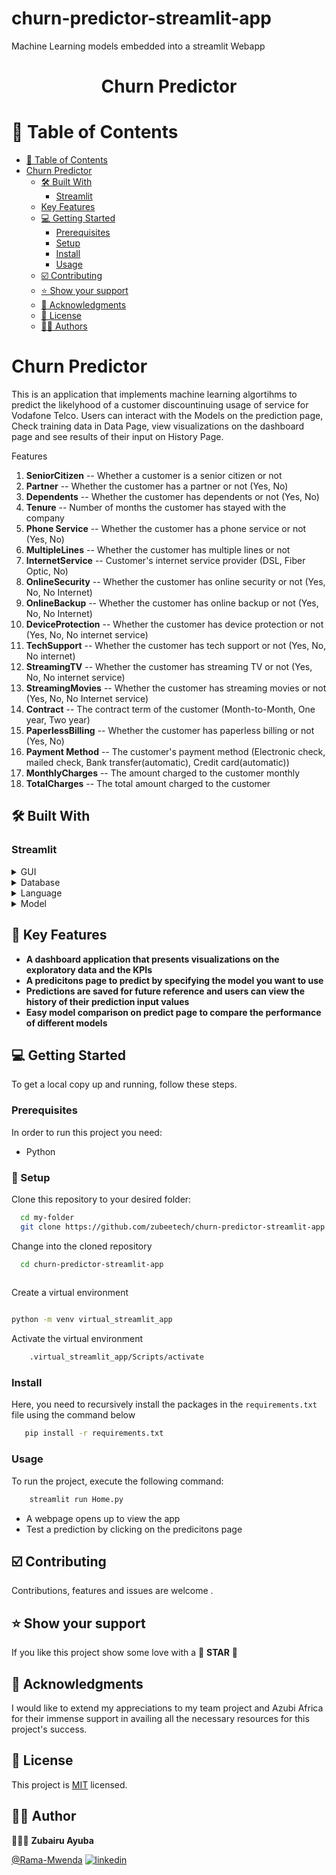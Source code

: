 # churn-predictor-streamlit-app
Machine Learning models embedded into a streamlit Webapp

<a name="readme-top"></a>

<div align="center">
  <h1><b>Churn Predictor</b></h1>
</div>

<!-- TABLE OF CONTENTS -->

# 🔖 Table of Contents

- [📑 Table of Contents](#-table-of-contents)
- [Churn Predictor ](#churn-cipher-)
  - [🛠 Built With ](#-built-with-)
    - [Streamlit ](#streamlit-)
  - [Key Features ](#key-features-)
  - [💻 Getting Started ](#-getting-started-)
    - [Prerequisites](#prerequisites)
    - [Setup](#setup)
    - [Install](#install)
    - [Usage](#usage)
  - [☑️ Contributing ](#-contributing-)
  - [⭐️ Show your support ](#️-show-your-support-)
  - [🤝 Acknowledgments ](#-acknowledgments-)
  - [📝 License ](#-license-)
  - [🦹‍♀️ Authors ](#-authors-)

# Churn Predictor
 This is an application that implements machine learning algortihms to predict the likelyhood of a customer discountinuing usage of service for Vodafone Telco. 
 Users can interact with the Models on the prediction page, Check training data in Data Page, view visualizations on the dashboard page and see results of their input on History Page.

Features 
1. **SeniorCitizen** -- Whether a customer is a senior citizen or not
2. **Partner** -- Whether the customer has a partner or not (Yes, No)
3. **Dependents** -- Whether the customer has dependents or not (Yes, No)
4. **Tenure** -- Number of months the customer has stayed with the company
5. **Phone Service** -- Whether the customer has a phone service or not (Yes, No)
6. **MultipleLines** -- Whether the customer has multiple lines or not
7. **InternetService** -- Customer's internet service provider (DSL, Fiber Optic, No)
8. **OnlineSecurity** -- Whether the customer has online security or not (Yes, No, No Internet)
9. **OnlineBackup** -- Whether the customer has online backup or not (Yes, No, No Internet)
10. **DeviceProtection** -- Whether the customer has device protection or not (Yes, No, No internet service)
11. **TechSupport** -- Whether the customer has tech support or not (Yes, No, No internet)
12. **StreamingTV** -- Whether the customer has streaming TV or not (Yes, No, No internet service)
13. **StreamingMovies** -- Whether the customer has streaming movies or not (Yes, No, No Internet service)
14. **Contract** -- The contract term of the customer (Month-to-Month, One year, Two year)
15. **PaperlessBilling** -- Whether the customer has paperless billing or not (Yes, No)
16. **Payment Method** -- The customer's payment method (Electronic check, mailed check, Bank transfer(automatic), Credit card(automatic))
17. **MonthlyCharges** -- The amount charged to the customer monthly
18. **TotalCharges** -- The total amount charged to the customer

## 🛠 Built With <a name="built-with"></a>

### Streamlit <a name="streamlit"></a>

<details>
  <summary>GUI</summary>
  <ul>
    <li><a href="">Streamlit</a></li>
  </ul>
</details>

<details>
<summary>Database</summary>
  <ul>
    <li><a href="">Plotly</a></li>
  </ul>
</details>

<details>
<summary>Language</summary>
  <ul>
    <li><a href="">Python</a></li>
  </ul>
</details>

<details>
<summary>Model</summary>
  <ul>
    <li><a href="">Sklearn</a></li>
  </ul>
</details>

## 💨 Key Features <a name="key-features"></a>

- **A dashboard application that presents visualizations on the exploratory data and the KPIs**
- **A predicitons page to predict by specifying the model you want to use**
- **Predictions are saved for future reference and users can view the history of their prediction input values**
- **Easy model comparison on predict page to compare the performance of different models**


## 💻 Getting Started <a name="getting-started"></a>

To get a local copy up and running, follow these steps.

### Prerequisites
In order to run this project you need:
- Python

### 🏹 Setup
Clone this repository to your desired folder:
```sh
  cd my-folder
  git clone https://github.com/zubeetech/churn-predictor-streamlit-app.git
```
Change into the cloned repository

```sh
  cd churn-predictor-streamlit-app
  
```

Create a virtual environment

```sh

python -m venv virtual_streamlit_app

```

Activate the virtual environment

```sh
    .virtual_streamlit_app/Scripts/activate
```

### Install
Here, you need to recursively install the packages in the `requirements.txt` file using the command below 

```sh
   pip install -r requirements.txt
```
### Usage
To run the project, execute the following command:

```sh
    streamlit run Home.py

```
- A webpage opens up to view the app
- Test a prediction by clicking on the predicitons page

## ☑️ Contributing <a name="contributing"></a>
Contributions, features and issues are welcome .

## ⭐️ Show your support <a name="support"></a>
If you like this project show some love with a  🌟 **STAR** 🌟

## 🤝 Acknowledgments <a name="acknowledgements"></a>
I would like to extend my appreciations to my team project and Azubi Africa for their immense support in availing all the necessary resources for this project's success.

## 📝 License <a name="license"></a> 
This project is [MIT](https://choosealicense.com/licenses/mit/) licensed.

## 🦹‍♀️ Author <a name="authors"></a>
🕵🏽‍♀️ **Zubairu Ayuba**

[@Rama-Mwenda](https://github.com/zubeetech) 
[![linkedin](https://img.shields.io/badge/linkedin-0A66C2?style=for-the-badge&logo=linkedin&logoColor=white)](https://www.linkedin.com/in/zubairuayuba/)